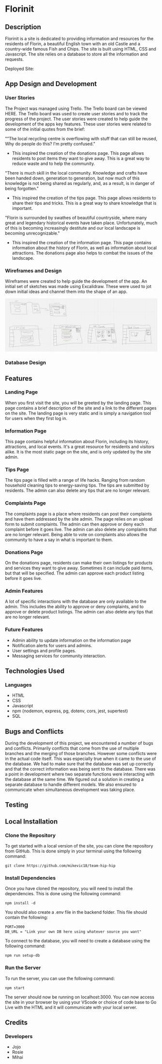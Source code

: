 # Florinit

## Description

Florinit is a site is dedicated to providing information and resources for the residents of Florin, a beautiful English town with an old Castle and a country-wide famous Fish and Chips. The site is built using HTML, CSS and Javascript. The site relies on a database to store all the information and requests.

Deployed Site:

## App Design and Development

### User Stories

The Project was managed using Trello. The Trello board can be viewed HERE. The Trello board was used to create user stories and to track the progress of the project. The user stories were created to help guide the development of the apps key features. These user stories were related to some of the initial quotes from the brief:

"”The local recycling centre is overflowing with stuff that can still be reused, Why do people do this? I'm pretty confused."

- This inspired the creation of the donations page. This page allows residents to post items they want to give away. This is a great way to reduce waste and to help the community.

"There is much skill in the local community. Knowledge and crafts have been handed down, generation to generation, but now much of this knowledge is not being shared as regularly, and, as a result, is in danger of being forgotten."

- This inspired the creation of the tips page. This page allows residents to share their tips and tricks. This is a great way to share knowledge that is important.

"Florin is surrounded by swathes of beautiful countryside, where many great and legendary historical events have taken place. Unfortunately, much of this is becoming increasingly destitute and our local landscape is becoming unrecognizable."

- This inspired the creation of the information page. This page contains information about the history of Florin, as well as information about local attractions. The donations page also helps to combat the issues of the landscape.

### Wireframes and Design

Wireframes were created to help guide the development of the app. An initial set of sketches was made using Excalidraw. These were used to jot down initial ideas and channel them into the shape of an app.

[![Florinit Wireframes](./screenshots/wireframes.PNG)](Wireframes)

### Database Design

## Features

### Landing Page

When you first visit the site, you will be greeted by the landing page. This page contains a brief description of the site and a link to the different pages on the site. The landing page is very static and is simply a navigation tool for users when they first log in.

### Information Page

This page contains helpful information about Florin, including its history, attractions, and local events. It's a great resource for residents and visitors alike. It is the most static page on the site, and is only updated by the site admin.

### Tips Page

The tips page is filled with a range of life hacks. Ranging from random household cleaning tips to energy-saving tips. The tips are submitted by residents. The admin can also delete any tips that are no longer relevant.

### Complaints Page

The complaints page is a place where residents can post their complaints and have them addressed by the site admin. The page relies on an upload form to submit complaints. The admin can then approve or deny each complaint before it goes live. The admin can also delete any complaints that are no longer relevant. Being able to vote on complaints also allows the community to have a say in what is important to them.

### Donations Page

On the donations page, residents can make their own listings for products and services they want to give away. Sometimes it can include paid items, but that will be specified. The admin can approve each product listing before it goes live.

### Admin Features

A lot of specific interactions with the database are only available to the admin. This includes the ability to approve or deny complaints, and to approve or delete product listings. The admin can also delete any tips that are no longer relevant. 

### Future Features

-   Admin ability to update information on the information page
-   Notification alerts for users and admins.
-   User settings and profile pages.
-   Messaging services for community interaction.

## Technologies Used

### Languages

-   HTML
-   CSS
-   Javascript
-   npm (nodemon, express, pg, dotenv, cors, jest, supertest)
-   SQL

## Bugs and Conflicts

During the development of this project, we encountered a number of bugs and conflicts. Primarily conflicts that come from the use of multiple branches and the merging of those branches. However some conflicts were in the actual code itself. This was especially true when it came to the use of the database. We had to make sure that the database was set up correctly and that the correct information was being sent to the database. There was a point in development where two separate functions were interacting with the database at the same time. We figured out a solution in creating a separate database to handle different models. We also ensured to communicate when simultaneous development was taking place.

## Testing

## Local Installation

### Clone the Repository

To get started with a local version of the site, you can clone the repository from GitHub. This is done simply in your terminal using the following command:

```
git clone https://github.com/mikevic18/team-hip-hip
```

### Install Dependencies

Once you have cloned the repository, you will need to install the dependencies. This is done using the following command:

```
npm install -d
```

You should also create a .env file in the backend folder. This file should contain the following:

```
PORT=3000
DB_URL = "Link your own DB here using whatever source you want"
```

To connect to the database, you will need to create a database using the following command:

```
npm run setup-db
```

### Run the Server

To run the server, you can use the following command:

```
npm start
```

The server should now be running on localhost:3000. You can now access the site in your browser by using your VScode or choice of code base to Go Live with the HTML and it will communicate with your local server.

## Credits

### Developers

-   Jojo
-   Rosie
-   Mihai
